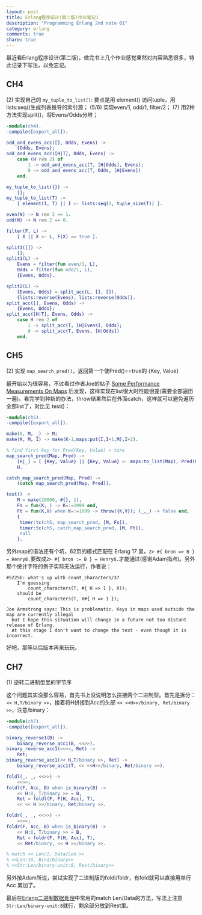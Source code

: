```yaml
---
layout: post
title: Erlang程序设计(第二版)作业笔记1
description: "Programming Erlang 2nd note 01"
category: erlang
comments: true
share: true
---
```


最近看Erlang程序设计(第二版)，做完书上几个作业感觉果然对内容熟悉很多，特此记录下写法，以免忘记。

## CH4

(2) 实现自己的 `my_tuple_to_list()`: 要点是用 element() 访问tuple，用lists:seq()生成列表推导的索引源；
(5/6) 实现even/1, odd/1, filter/2；
(7) 用2种方法实现split()，将Evens/Odds分堆；

~~~erlang
-module(ch4).
-compile([export_all]).

odd_and_evens_acc([], Odds, Evens) ->
	{Odds, Evens};
odd_and_evens_acc([H|T], Odds, Evens) ->
	case (H rem 2) of
		1 -> odd_and_evens_acc(T, [H|Odds], Evens);
		0 -> odd_and_evens_acc(T, Odds, [H|Evens])
	end.

my_tuple_to_list({}) ->
	[];
my_tuple_to_list(T) ->
	[ element(I, T) || I <- lists:seq(1, tuple_size(T)) ].

even(N) -> N rem 2 == 1.
odd(N) -> N rem 2 == 0.

filter(F, L) ->
	[ X || X <- L, F(X) == true ].

split1([]) ->
	[];
split1(L) ->
	Evens = filter(fun even/1, L),
	Odds = filter(fun odd/1, L),
	{Evens, Odds}.

split2(L) ->
	{Evens, Odds} = split_acc(L, [], []),
	{lists:reverse(Evens), lists:reverse(Odds)}.
split_acc([], Evens, Odds) ->
	{Evens, Odds};
split_acc([H|T], Evens, Odds) ->
	case H rem 2 of
		1 -> split_acc(T, [H|Evens], Odds);
		0 -> split_acc(T, Evens, [H|Odds])
	end.
~~~

## CH5

(2) 实现 `map_search_pred()`，返回第一个使Pred()==true的 {Key, Value}

最开始以为很容易，不过看过作者Joe的帖子 [Some Performance Measurements On Maps](http://joearms.github.io/2015/01/08/Some_Performance-Measurements-On-Maps.html) 后发现，这样实现在list很大时性能很差(需要全部遍历一遍)。看完学到种新的办法，throw结果然后在外面catch，这样就可以避免遍历全部list了，对比见 test()：

~~~erlang
-module(ch5).
-compile([export_all]).

make(0, M, _) -> M;
make(K, M, I) -> make(K-1,maps:put(I,I+1,M),I+2).

% find first key for Pred(Key, Value) = ture
map_search_pred(Map, Pred) ->
	[H|_] = [ {Key, Value} || {Key, Value} <- maps:to_list(Map), Pred(Key, Value) =:= true ],
	H.

catch_map_search_pred(Map, Pred) ->
	(catch map_search_pred(Map, Pred)).

test() ->
	M = make(20000, #{}, 1),
	Fs = fun(K,_) -> K=:=1999 end,
	Ft = fun(K,V) when K=:=1999 -> throw({K,V}); (_,_) -> false end,
	{
	 timer:tc(ch5, map_search_pred, [M, Fs]),
	 timer:tc(ch5, catch_map_search_pred, [M, Ft]),
	 null
	}.
~~~

另外map的语法还有个坑，62页的模式匹配在 Erlang 17 里，`2> #{ bron => B } = Henry8.`要改成`2> #{ bron := B } = Henry8.`才能通过(感谢Adam指点)。另外那个统计字符的例子实际无法运行，作者说：

~~~
#52256: what's up with count_characters/3?
	I'm guessing
		count_characters(T, #{ H => 1 }, X));
	should be
		count_characters(T, X#{ H => 1 });

Joe Armstrong says: This is problematic. Keys in maps used outside the map are currently illegal
  but I hope this situation will change in a future not too distant release of Erlang.
  At this stage I don't want to change the text - even though it is incorrect.
~~~

好吧，那等以后版本再来玩玩。

## CH7

(1) 逆转二进制型里的字节序

这个问题其实没那么容易，首先书上没说明怎么拼接两个二进制型。首先是拆分：`<< H,T/binary >>`，接着将H拼接到Acc的头部 `<< <<H>>/binary, Ret/binary >>`，注意/binary：

~~~erlang
-module(ch7).
-compile([export_all]).

binary_reverse1(B) ->
	binary_reverse_acc1(B, <<>>).
binary_reverse_acc1(<<>>, Ret) ->
	Ret;
binary_reverse_acc1(<< H,T/binary >>, Ret) ->
	binary_reverse_acc1(T, << <<H>>/binary, Ret/binary >>).

foldl(_, _, <<>>) ->
	<<>>;
foldl(F, Acc, B) when is_binary(B) ->
	<< H:8, T/binary >> = B,
	Ret = foldl(F, F(H, Acc), T),
	<< << H >>/binary, Ret/binary >>.

foldr(_, _, <<>>) ->
	<<>>;
foldr(F, Acc, B) when is_binary(B) ->
	<< H:8, T/binary >> = B,
	Ret = foldr(F, F(H, Acc), T),
	<< Ret/binary, << H >>/binary >>.

% match << Len/2, Data/Len >>
% <<Len:16, Bin1/binary>>
% <<Str:Len/binary-unit:8, Rest/binary>>
~~~

另外按Adam所说，尝试实现了二进制版的foldl/foldr，有fold就可以直接用单行 Acc 累加了。

最后在[Erlang二进制数据处理](http://www.cnblogs.com/me-sa/archive/2011/12/25/erlang0024.html)中常用的match Len/Data的方法，写法上注意`Str:Len/binary-unit:8`就行，剩余部分放到Rest里。
